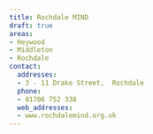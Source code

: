 ```yaml
---
title: Rochdale MIND
draft: true
areas:
- Heywood
- Middleton
- Rochdale
contact:
  addresses:
  - 3 - 11 Drake Street,  Rochdale
  phone:
  - 01706 752 338
  web_addresses:
  - www.rochdalemind.org.uk
---
```


